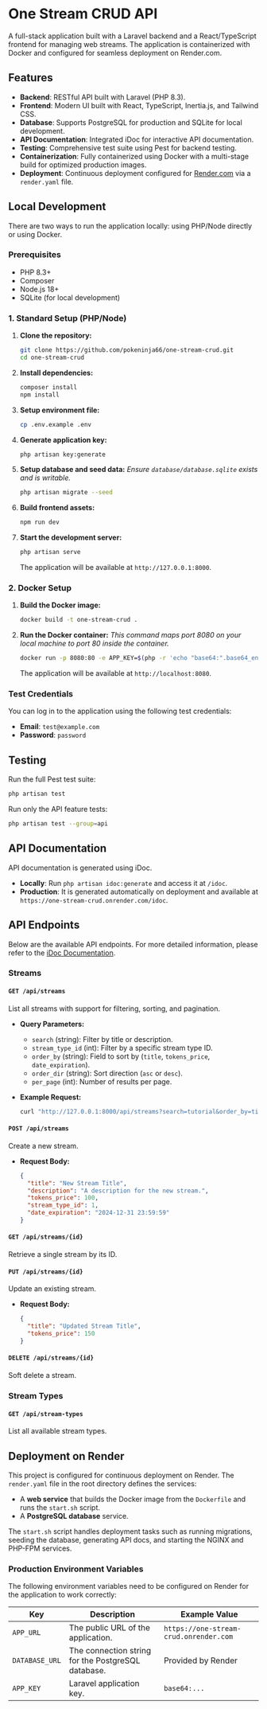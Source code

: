 # One Stream CRUD API

A full-stack application built with a Laravel backend and a React/TypeScript frontend for managing web streams. The application is containerized with Docker and configured for seamless deployment on Render.com.

## Features

- **Backend**: RESTful API built with Laravel (PHP 8.3).
- **Frontend**: Modern UI built with React, TypeScript, Inertia.js, and Tailwind CSS.
- **Database**: Supports PostgreSQL for production and SQLite for local development.
- **API Documentation**: Integrated iDoc for interactive API documentation.
- **Testing**: Comprehensive test suite using Pest for backend testing.
- **Containerization**: Fully containerized using Docker with a multi-stage build for optimized production images.
- **Deployment**: Continuous deployment configured for [Render.com](https://render.com/) via a `render.yaml` file.

## Local Development

There are two ways to run the application locally: using PHP/Node directly or using Docker.

### Prerequisites

- PHP 8.3+
- Composer
- Node.js 18+
- SQLite (for local development)

### 1. Standard Setup (PHP/Node)

1.  **Clone the repository:**
    ```bash
    git clone https://github.com/pokeninja66/one-stream-crud.git
    cd one-stream-crud
    ```

2.  **Install dependencies:**
    ```bash
    composer install
    npm install
    ```

3.  **Setup environment file:**
    ```bash
    cp .env.example .env
    ```

4.  **Generate application key:**
    ```bash
    php artisan key:generate
    ```

5.  **Setup database and seed data:**
    *Ensure `database/database.sqlite` exists and is writable.*
    ```bash
    php artisan migrate --seed
    ```

6.  **Build frontend assets:**
    ```bash
    npm run dev
    ```

7.  **Start the development server:**
    ```bash
    php artisan serve
    ```
    The application will be available at `http://127.0.0.1:8000`.

### 2. Docker Setup

1.  **Build the Docker image:**
    ```bash
    docker build -t one-stream-crud .
    ```

2.  **Run the Docker container:**
    *This command maps port 8080 on your local machine to port 80 inside the container.*
    ```bash
    docker run -p 8080:80 -e APP_KEY=$(php -r 'echo "base64:".base64_encode(random_bytes(32));') one-stream-crud
    ```
    The application will be available at `http://localhost:8080`.

### Test Credentials

You can log in to the application using the following test credentials:
- **Email**: `test@example.com`
- **Password**: `password`

## Testing

Run the full Pest test suite:
```bash
php artisan test
```

Run only the API feature tests:
```bash
php artisan test --group=api
```

## API Documentation

API documentation is generated using iDoc.
-   **Locally**: Run `php artisan idoc:generate` and access it at `/idoc`.
-   **Production**: It is generated automatically on deployment and available at `https://one-stream-crud.onrender.com/idoc`.

## API Endpoints

Below are the available API endpoints. For more detailed information, please refer to the [iDoc Documentation](#-api-documentation).

### Streams

#### `GET /api/streams`

List all streams with support for filtering, sorting, and pagination.

- **Query Parameters:**
  - `search` (string): Filter by title or description.
  - `stream_type_id` (int): Filter by a specific stream type ID.
  - `order_by` (string): Field to sort by (`title`, `tokens_price`, `date_expiration`).
  - `order_dir` (string): Sort direction (`asc` or `desc`).
  - `per_page` (int): Number of results per page.

- **Example Request:**
  ```bash
  curl "http://127.0.0.1:8000/api/streams?search=tutorial&order_by=title&order_dir=asc"
  ```

#### `POST /api/streams`

Create a new stream.

- **Request Body:**
  ```json
  {
    "title": "New Stream Title",
    "description": "A description for the new stream.",
    "tokens_price": 100,
    "stream_type_id": 1,
    "date_expiration": "2024-12-31 23:59:59"
  }
  ```

#### `GET /api/streams/{id}`

Retrieve a single stream by its ID.

#### `PUT /api/streams/{id}`

Update an existing stream.

- **Request Body:**
  ```json
  {
    "title": "Updated Stream Title",
    "tokens_price": 150
  }
  ```

#### `DELETE /api/streams/{id}`

Soft delete a stream.

### Stream Types

#### `GET /api/stream-types`

List all available stream types.

## Deployment on Render

This project is configured for continuous deployment on Render. The `render.yaml` file in the root directory defines the services:
-   A **web service** that builds the Docker image from the `Dockerfile` and runs the `start.sh` script.
-   A **PostgreSQL database** service.

The `start.sh` script handles deployment tasks such as running migrations, seeding the database, generating API docs, and starting the NGINX and PHP-FPM services.

### Production Environment Variables

The following environment variables need to be configured on Render for the application to work correctly:

| Key                           | Description                                            | Example Value                                |
| ----------------------------- | ------------------------------------------------------ | -------------------------------------------- |
| `APP_URL`                     | The public URL of the application.                     | `https://one-stream-crud.onrender.com`         |
| `DATABASE_URL`                | The connection string for the PostgreSQL database.     | Provided by Render                           |
| `APP_KEY`                     | Laravel application key.                               | `base64:...`                                 |